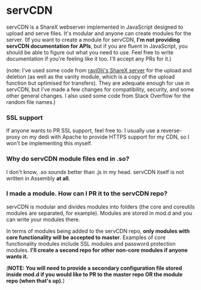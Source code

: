 servCDN
==========

servCDN is a ShareX webserver implemented in JavaScript designed to upload and serve files. It's modular and anyone can create modules for the server. (If you want to create a module for servCDN, **I'm not providing servCDN documentation for APIs**, but if you are fluent in JavaScript, you should be able to figure out what you need to use. Feel free to write documentation if you're feeling like it too. I'll accept any PRs for it.)

(note: I've used some code from [ravi0lii's ShareX server](https://github.com/ravi0lii/node-sharex-server) for the upload and deletion (as well as the vanity module, which is a copy of the upload function but optimised for transfers). They are adequate enough for use in servCDN, but I've made a few changes for compatibility, security, and some other general changes. I also used some code from Stack Overflow for the random file names.)

### SSL support
If anyone wants to PR SSL support, feel free to. I usually use a reverse-proxy on my dedi with Apache to provide HTTPS support for my CDN, so I won't be implementing this myself.

### Why do servCDN module files end in .so?
I don't know, .so sounds better than .js in my head. servCDN itself is not written in Assembly **at all**.

### I made a module. How can I PR it to the servCDN repo?
servCDN is modular and divides modules into folders (the core and coreutils modules are separated, for example). Modules are stored in mod.d and you can write your modules there.

In terms of modules being added to the servCDN repo, **only modules with core functionality will be accepted to master**. Examples of core functionality modules include SSL modules and password protection modules. **I'll create a second repo for other non-core modules if anyone wants it.**

(**NOTE: You will need to provide a secondary configuration file stored inside mod.d if you would like to PR to the master repo OR the module repo (when that's up).**)